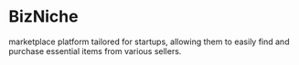 # BizNiche
 marketplace platform tailored for startups, allowing them to easily find and purchase essential items from various sellers.
